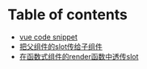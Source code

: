 # Table of contents

* [vue code snippet](README.md)
* [把父组件的slot传给子组件](pass-slots-from-parent-to-child-components.md)
* [在函数式组件的render函数中透传slot](zai-han-shu-shi-zu-jian-de-render-han-shu-zhong-tou-chuan-slot.md)

